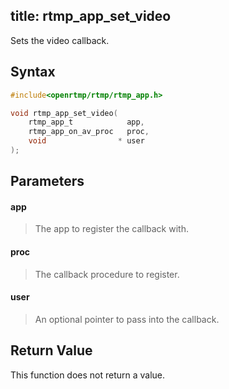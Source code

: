 title: rtmp_app_set_video
--------------------------

Sets the video callback.

## Syntax ##

```c
#include<openrtmp/rtmp/rtmp_app.h>

void rtmp_app_set_video( 
	rtmp_app_t            app, 
	rtmp_app_on_av_proc   proc, 
	void                * user 
);
```

## Parameters ##
#### app ####
> The app to register the callback with.

#### proc ####
> The callback procedure to register.

#### user ####
> An optional pointer to pass into the callback.

## Return Value ##
This function does not return a value.

